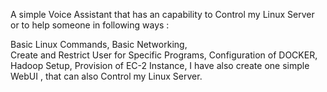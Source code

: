 A simple Voice Assistant that has an capability to Control my Linux Server or to help someone in following ways :

Basic Linux Commands,
Basic Networking,\
Create and Restrict User for Specific Programs,
Configuration of DOCKER,
Hadoop Setup,
Provision of EC-2 Instance,
I have also create one simple WebUI , that can also Control my Linux Server.
